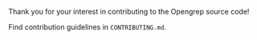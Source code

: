 <!--
   Unfortunately GitHub doesn't render symlinks as clickable, otherwise
   this file would be a symlink.
-->

Thank you for your interest in contributing to the Opengrep source code!

Find contribution guidelines in `CONTRIBUTING.md`.
